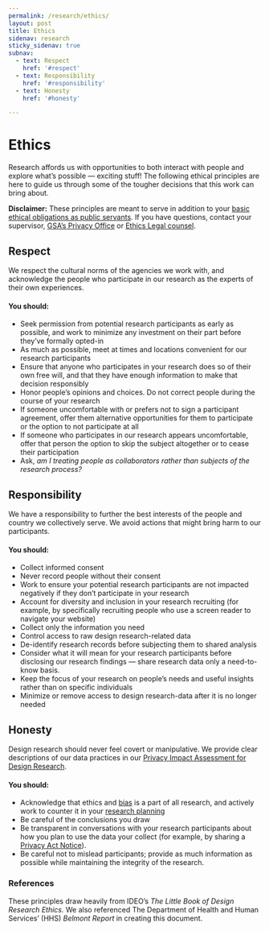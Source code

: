 ```yaml
---
permalink: /research/ethics/
layout: post
title: Ethics
sidenav: research
sticky_sidenav: true
subnav:
  - text: Respect
    href: '#respect'
  - text: Responsibility
    href: '#responsibility'
  - text: Honesty
    href: '#honesty'

---
```


# Ethics

Research affords us with opportunities to both interact with people and explore what’s possible — exciting stuff! The following ethical principles are here to guide us through some of the tougher decisions that this work can bring about. 

**Disclaimer:** These principles are meant to serve in addition to your [basic ethical obligations as public servants](https://www.justice.gov/ncfs/file/761076/download). If you have questions, contact your supervisor, [GSA’s Privacy Office](https://www.gsa.gov/reference/gsa-privacy-program) or [Ethics Legal counsel](https://www.gsa.gov/about-us/organization/office-of-general-counsel/ethics-legal-counsel).


## Respect

We respect the cultural norms of the agencies we work with, and acknowledge the people who participate in our research as the experts of their own experiences. 

#### You should:

- Seek permission from potential research participants as early as possible, and work to minimize any investment on their part before they’ve formally opted-in 
- As much as possible, meet at times and locations convenient for our research participants
- Ensure that anyone who participates in your research does so of their own free will, and that they have enough information to make that decision responsibly 
- Honor people’s opinions and choices. Do not correct people during the course of your research
- If someone uncomfortable with or prefers not to sign a participant agreement, offer them alternative opportunities for them to participate or the option to not participate at all
- If someone who participates in our research appears uncomfortable, offer that person the option to skip the subject altogether or to cease their participation
- Ask, *am I treating people as collaborators rather than subjects of the research process?*


## Responsibility

We have a responsibility to further the best interests of the people and country we collectively serve. We avoid actions that might bring harm to our participants.

#### You should:

- Collect informed consent
- Never record people without their consent
- Work to ensure your potential research participants are not impacted negatively if they don’t participate in your research
- Account for diversity and inclusion in your research recruiting (for example, by specifically recruiting people who use a screen reader to navigate your website)
- Collect only the information you need
- Control access to raw design research-related data
- De-identify research records before subjecting them to shared analysis
- Consider what it will mean for your research participants before disclosing our research findings — share research data only a need-to-know basis. 
- Keep the focus of your research on people’s needs and useful insights rather than on specific individuals
- Minimize or remove access to design research-data after it is no longer needed


## Honesty

Design research should never feel covert or manipulative. We provide clear descriptions of our data practices in our [Privacy Impact Assessment for Design Research](https://www.gsa.gov/cdnstatic/20181022%20-%20Design%20Research%20PIA_posted%20version.pdf).

#### You should:

- Acknowledge that ethics and [bias](https://github.com/18F/ux-guide/blob/master/_pages/research/bias.md) is a part of all research, and actively work to counter it in your [research planning](#)
- Be careful of the conclusions you draw
- Be transparent in conversations with your research participants about how you plan to use the data your collect (for example, by sharing a [Privacy Act Notice](https://www.gsa.gov/reference/gsa-privacy-program/privacy-act-statement-for-design-research)). 
- Be careful not to mislead participants; provide as much information as possible while maintaining the integrity of the research. 

### References

These principles draw heavily from IDEO’s *The Little Book of Design Research Ethics.* We also referenced The Department of Health and Human Services’ (HHS) *Belmont Report* in creating this document.
